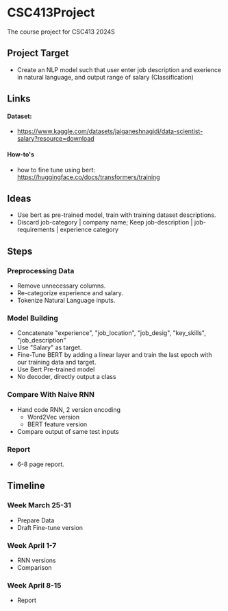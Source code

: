 # CSC413Project
The course project for CSC413 2024S

## Project Target
- Create an NLP model such that user enter job description and exerience in natural language, and output range of salary (Classification)

## Links
#### Dataset:
- https://www.kaggle.com/datasets/jaiganeshnagidi/data-scientist-salary?resource=download
#### How-to's
- how to fine tune using bert: https://huggingface.co/docs/transformers/training

## Ideas
- Use bert as pre-trained model, train with training dataset descriptions.
- Discard job-category | company name; Keep job-description | job-requirements | experience category 

## Steps
### Preprocessing Data
- Remove unnecessary columns.
- Re-categorize experience and salary.
- Tokenize Natural Language inputs.
### Model Building
- Concatenate "experience", "job_location", "job_desig", "key_skills", "job_description"
- Use "Salary" as target.
- Fine-Tune BERT by adding a linear layer and train the last epoch with our training data and target.
- Use Bert Pre-trained model
- No decoder, directly output a class
### Compare With Naive RNN
- Hand code RNN, 2 version encoding
  - Word2Vec version
  - BERT feature version
- Compare output of same test inputs
### Report
- 6-8 page report.

## Timeline
### Week March 25-31
- Prepare Data
- Draft Fine-tune version
### Week April 1-7
- RNN versions
- Comparison
### Week April 8-15
- Report
